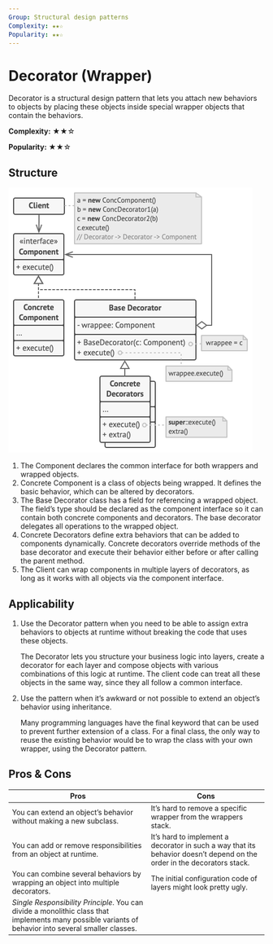 ```yaml
---
Group: Structural design patterns
Complexity: ★★☆
Popularity: ★★☆
---
```

# Decorator (Wrapper)

Decorator is a structural design pattern that lets you attach new behaviors to objects by placing these objects inside special wrapper objects that contain the behaviors.

**Complexity:** ★★☆

**Popularity:** ★★☆

## Structure

![](../../media/decorator.png)

1. The Component declares the common interface for both wrappers and wrapped objects.
2. Concrete Component is a class of objects being wrapped. It defines the basic behavior, which can be altered by decorators.
3. The Base Decorator class has a field for referencing a wrapped object. The field’s type should be declared as the component interface so it can contain both concrete components and decorators. The base decorator delegates all operations to the wrapped object.
4. Concrete Decorators define extra behaviors that can be added to components dynamically. Concrete decorators override methods of the base decorator and execute their behavior either before or after calling the parent method.
5. The Client can wrap components in multiple layers of decorators, as long as it works with all objects via the component interface.

## Applicability

1. Use the Decorator pattern when you need to be able to assign extra behaviors to objects at runtime without breaking the code that uses these objects.

    The Decorator lets you structure your business logic into layers, create a decorator for each layer and compose objects with various combinations of this logic at runtime. The client code can treat all these objects in the same way, since they all follow a common interface.

2. Use the pattern when it’s awkward or not possible to extend an object’s behavior using inheritance.

    Many programming languages have the final keyword that can be used to prevent further extension of a class. For a final class, the only way to reuse the existing behavior would be to wrap the class with your own wrapper, using the Decorator pattern.

## Pros & Cons

| Pros                                                                                                                                                  | Cons                                                                                                                    |
| ----------------------------------------------------------------------------------------------------------------------------------------------------- | ----------------------------------------------------------------------------------------------------------------------- |
| You can extend an object’s behavior without making a new subclass.                                                                                    | It’s hard to remove a specific wrapper from the wrappers stack.                                                         |
| You can add or remove responsibilities from an object at runtime.                                                                                     | It’s hard to implement a decorator in such a way that its behavior doesn’t depend on the order in the decorators stack. |
| You can combine several behaviors by wrapping an object into multiple decorators.                                                                     | The initial configuration code of layers might look pretty ugly.                                                        |
| *Single Responsibility Principle*. You can divide a monolithic class that implements many possible variants of behavior into several smaller classes. |                                                                                                                         |